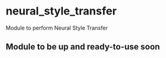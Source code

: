 # neural_style_transfer
Module to perform Neural Style Transfer

## Module to be up and ready-to-use soon
